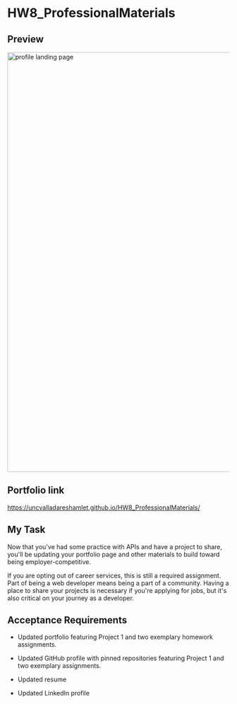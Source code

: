 # HW8_ProfessionalMaterials

## Preview
<img width="950" alt="profile landing page" src="https://user-images.githubusercontent.com/80364592/119585818-7ecde200-bd99-11eb-8f66-732471c795e4.PNG">

## Portfolio link
https://uncvalladareshamlet.github.io/HW8_ProfessionalMaterials/

## My Task

Now that you've had some practice with APIs and have a project to share, you'll be updating your portfolio page and other materials to build toward being employer-competitive.

If you are opting out of career services, this is still a required assignment. Part of being a web developer means being a part of a community. Having a place to share your projects is necessary if you're applying for jobs, but it's also critical on your journey as a developer.

## Acceptance Requirements

* Updated portfolio featuring Project 1 and two exemplary homework assignments.

* Updated GitHub profile with pinned repositories featuring Project 1 and two exemplary assignments.

* Updated resume

* Updated LinkedIn profile
